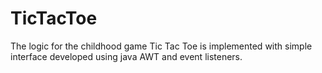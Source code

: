 # TicTacToe
The logic for the childhood game Tic Tac Toe is implemented with simple interface developed using java AWT  and event listeners. 
